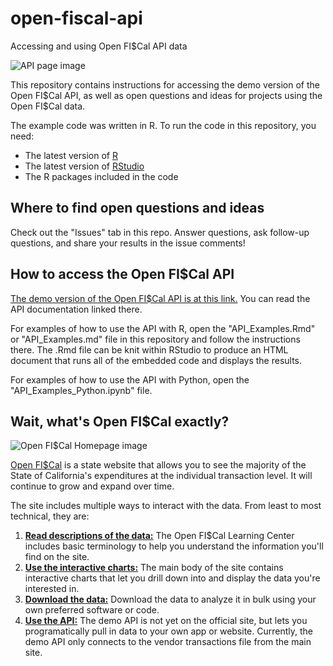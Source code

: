 # open-fiscal-api
Accessing and using Open FI$Cal API data

![](./images/apipage.png "API page image")

This repository contains instructions for accessing the demo version of the Open FI\$Cal API, as well as open questions and ideas for projects using the Open FI\$Cal data.

The example code was written in R. To run the code in this repository, you need:

- The latest version of [R](https://www.r-project.org/)
- The latest version of [RStudio](https://rstudio.com/)
- The R packages included in the code

## Where to find open questions and ideas

Check out the "Issues" tab in this repo. Answer questions, ask follow-up questions, and share your results in the issue comments!

## How to access the Open FI$Cal API

[The demo version of the Open FI$Cal API is at this link.](https://catalog.ogopendata.com/dataset/california-expenditure-data) You can read the API documentation linked there.

For examples of how to use the API with R, open the "API_Examples.Rmd" or "API_Examples.md" file in this repository and follow the instructions there. The .Rmd file can be knit within RStudio to produce an HTML document that runs all of the embedded code and displays the results.

For examples of how to use the API with Python, open the "API_Examples_Python.ipynb" file.

## Wait, what's Open FI$Cal exactly?

![](./images/homepage.png "Open FI$Cal Homepage image")

[Open FI$Cal](https://open.fiscal.ca.gov/) is a state website that allows you to see the majority of the State of California's expenditures at the individual transaction level. It will continue to grow and expand over time.

The site includes multiple ways to interact with the data. From least to most technical, they are:

1. [**Read descriptions of the data:**](https://open.fiscal.ca.gov/learning-center/) The Open FI$Cal Learning Center includes basic terminology to help you understand the information you'll find on the site.
2. [**Use the interactive charts:**](https://fiscalca.opengov.com/transparency#/) The main body of the site contains interactive charts that let you drill down into and display the data you're interested in.
3. [**Download the data:**](https://open.fiscal.ca.gov/download-expenditures.html) Download the data to analyze it in bulk using your own preferred software or code.
4. [**Use the API:**](https://catalog.ogopendata.com/dataset/california-expenditure-data) The demo API is not yet on the official site, but lets you programatically pull in data to your own app or website. Currently, the demo API only connects to the vendor transactions file from the main site.
